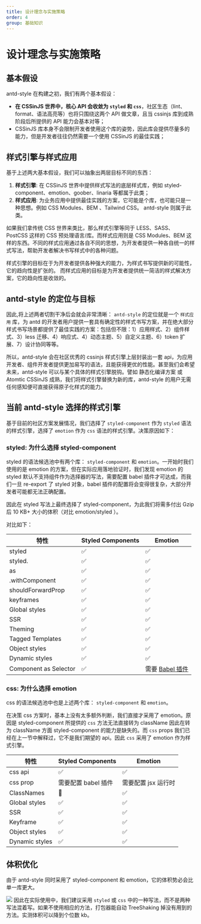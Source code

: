 ```yaml
---
title: 设计理念与实施策略
order: 4
group: 基础知识
---
```


# 设计理念与实施策略

## 基本假设

antd-style 在构建之初，我们有两个基本假设：

- **在 CSSinJS 世界中，核心 API 会收敛为 `styled` 和 `css`**，社区生态（lint、format、语法高亮等）也将只围绕这两个 API 做文章，且当 cssinjs 库到成熟阶段后所提供的 API 能力会基本对等；
- CSSinJS 库本身不会限制开发者使用这个库的姿势，因此库会提供尽量多的能力，但是开发者往往仍然需要一个使用 CSSinJS 的最佳实践；

## 样式引擎与样式应用

基于上述两大基本假设，我们可以抽象出两层目标不同的东西：

1. **样式引擎**: 在 CSSinJS 世界中提供样式写法的底层样式库，例如 styled-component、emotion、goober、linaria 等都属于此类；
2. **样式应用**: 为业务应用中提供最佳实践的方案，它可能是个库，也可能只是一种思想。例如 CSS Modules、BEM 、Tailwind CSS。 antd-style 则属于此类。

如果我们拿传统 CSS 世界来类比，那么样式引擎等同于 LESS、SASS、PostCSS 这样的 CSS 预处理语言/库。而样式应用则是 CSS Modules、BEM 这样的东西。不同的样式应用通过各自不同的思想，为开发者提供一种各自统一的样式写法，帮助开发者解决书写样式中的各种问题。

样式引擎的目标在于为开发者提供各种强大的能力，为样式书写提供新的可能性，它的趋向性是扩张的。 而样式应用的目标是为开发者提供统一简洁的样式解决方案，它的趋向性是收敛的。

## antd-style 的定位与目标

因此,将上述两者切割干净后会就会非常清晰： `antd-style` 的定位就是一个 `样式应用` 库，为 antd 的开发者用户提供一套具有确定性的样式书写方案，并在绝大部分样式书写场景都提供了最佳实践的方案：包括但不限：1）应用样式、2）组件样式、3）less 迁移、4）响应式、4）动态主题、5）自定义主题、6）token 扩展、7）设计协同等等。

所以，antd-style 会在社区优秀的 cssinjs 样式引擎上层封装出一套 api，为应用开发者、组件开发者提供更加易写的语法，且能获得更优的性能。甚至我们会希望未来，antd-style 可以与某个具体的样式引擎脱钩。譬如 静态化编译方案 或 Atomtic CSSinJS 成熟，我们将样式引擎替换为新的库，antd-style 的用户无需任何感知便可直接获得原子化样式的能力。

## 当前 antd-style 选择的样式引擎

基于目前的社区方案发展情况，我们选择了 `styled-component` 作为 `styled` 语法的样式引擎，选择了 `emotion` 作为 `css` 语法的样式引擎。决策原因如下：

### styled: 为什么选择 styled-component

styled 的语法候选池中有两个库： `styled-component` 和 `emotion`。一开始时我们使用的是 emotion 的方案，但在实际应用落地验证时，我们发现 emotion 的 styled 默认不支持组件作为选择器的写法，需要配置 babel 插件才可达成，而我们一旦 re-export 了 styled 对象，babel 插件的配置将会变得很复杂，大部分开发者可能都无法正确配置。

因此在 styled 写法上最终选择了 styled-component，为此我们将需多付出 Gzip 后 10 KB+ 大小的体积（对比 emotion/styled ）。

对比如下：

| 特性                  | Styled Components | Emotion                                                          |
| --------------------- | ----------------- | ---------------------------------------------------------------- |
| styled                | ✅                | ✅                                                               |
| styled.<tag>          | ✅                | ✅                                                               |
| as                    | ✅                | ✅                                                               |
| .withComponent        | ✅                | ✅                                                               |
| shouldForwardProp     | ✅                | ✅                                                               |
| keyframes             | ✅                | ✅                                                               |
| Global styles         | ✅                | ✅                                                               |
| SSR                   | ✅                | ✅                                                               |
| Theming               | ✅                | ✅                                                               |
| Tagged Templates      | ✅                | ✅                                                               |
| Object styles         | ✅                | ✅                                                               |
| Dynamic styles        | ✅                | ✅                                                               |
| Component as Selector | ✅                | 需要 [Babel 插件](https://emotion.sh/docs/@emotion/babel-plugin) |

### css: 为什么选择 emotion

css 的语法候选池中也是上述两个库： `styled-component` 和 `emotion`。

在决策 css 方案时，基本上没有太多额外判断，我们直接才采用了 emotion。原因是 styled-component 所提供的 `css` 方法无法直接转为 className 因此在转为 className 方面 styled-component 的能力是缺失的。而 `css` props 我们已经在上一节中解释过，它不是我们期望的 api。因此 `css` 采用了 emotion 作为样式引擎。

| 特性           | Styled Components   | Emotion             |
| -------------- | ------------------- | ------------------- |
| css api        | ✅                  | ✅                  |
| css prop       | 需要配置 babel 插件 | 需要配置 jsx 运行时 |
| ClassNames     | 🛑                  | ✅                  |
| Global styles  | ✅                  | ✅                  |
| SSR            | ✅                  | ✅                  |
| Keyframe       | ✅                  | ✅                  |
| Object styles  | ✅                  | ✅                  |
| Dynamic styles | ✅                  | ✅                  |

## 体积优化

由于 antd-style 同时采用了 styled-component 和 emotion，它的体积势必会比单一库更大。

![](https://mdn.alipayobjects.com/huamei_rqvucu/afts/img/A*uuRsQKLILmIAAAAAAAAAAAAADoN6AQ/fmt.webp)
因此在实际使用中，我们建议采用 `styled` 或 `css` 中的一种写法，而不是两种写法混着写。如果不使用相应的方法，打包器能自动 TreeShaking 掉没有用到的方法。实测体积可以降到个位数 kb。
